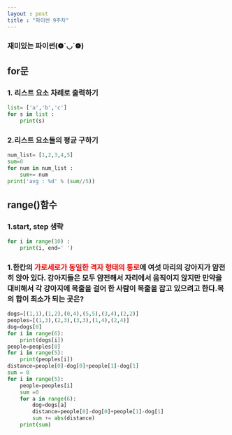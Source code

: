 ```yaml
---
layout : post
title : "파이썬 9주차"
---
```

### 재미있는 파이썬(❁´◡`❁)
## for문
### 1. 리스트 요소 차례로 출력하기
```python
list= ['a','b','c']
for s in list :
    print(s)
```
### 2.리스트 요소들의 평균 구하기
```python
num_list= [1,2,3,4,5]
sum=0
for num in num_list :
    sum+= num
print('avg : %d' % (sum//5))
```
## range()함수
### 1.start, step 생략
```python
for i in range(10) :
    print(i, end=' ')
```
### 1.한칸의 <span style="color:red">가로세로가 동일한 격자 형태의 통로</span>에 여섯 마리의 강아지가 얌전히 앉아 있다. 강아지들은 모두 얌전해서 자리에서 움직이지 않지만 만약을 대비해서 각 강아지에 목줄을 걸어 한 사람이 목줄을 잡고 있으려고 한다.목의 합이 최소가 되는 곳은?
```python
dogs=[(1,1),(1,2),(0,4),(5,5),(3,4),(2,2)]
peoples=[(1,3),(2,3),(3,3),(1,4),(2,4)]
dog=dogs[0]
for i in range(6):
    print(dogs[i])
people=peoples[0]
for i in range(5):
    print(peoples[i])
distance=people[0]-dog[0]+people[1]-dog[1]
sum = 0 
for i in range(5):
    people=peoples[i]
    sum =0
    for a in range(6):
        dog=dogs[a]
        distance=people[0]-dog[0]+people[1]-dog[1]
        sum += abs(distance)
    print(sum) 
```














